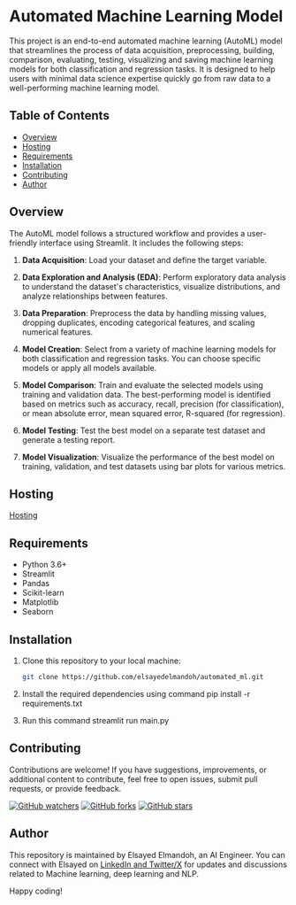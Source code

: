 # Automated Machine Learning Model

This project is an end-to-end automated machine learning (AutoML) model that streamlines the process of data acquisition, preprocessing, building, comparison, evaluating, testing, visualizing and saving machine learning models for both classification and regression tasks. It is designed to help users with minimal data science expertise quickly go from raw data to a well-performing machine learning model.

## Table of Contents

- [Overview](#overview)
- [Hosting](#hosting)
- [Requirements](#requirements)
- [Installation](#installation)
- [Contributing](#contributing)
- [Author](#author)

## Overview

The AutoML model follows a structured workflow and provides a user-friendly interface using Streamlit. It includes the following steps:

1. **Data Acquisition**: Load your dataset and define the target variable.

2. **Data Exploration and Analysis (EDA)**: Perform exploratory data analysis to understand the dataset's characteristics, visualize distributions, and analyze relationships between features.

3. **Data Preparation**: Preprocess the data by handling missing values, dropping duplicates, encoding categorical features, and scaling numerical features.

4. **Model Creation**: Select from a variety of machine learning models for both classification and regression tasks. You can choose specific models or apply all models available.

5. **Model Comparison**: Train and evaluate the selected models using training and validation data. The best-performing model is identified based on metrics such as accuracy, recall, precision (for classification), or mean absolute error, mean squared error, R-squared (for regression).

6. **Model Testing**: Test the best model on a separate test dataset and generate a testing report.

7. **Model Visualization**: Visualize the performance of the best model on training, validation, and test datasets using bar plots for various metrics.


## Hosting

[Hosting](https://automatedml-i6676wgyc7bvbz3tqj5gkh.streamlit.app/)


## Requirements

- Python 3.6+
- Streamlit
- Pandas
- Scikit-learn
- Matplotlib
- Seaborn

## Installation

1. Clone this repository to your local machine:

   ```bash
   git clone https://github.com/elsayedelmandoh/automated_ml.git

2. Install the required dependencies using command pip install -r requirements.txt
3. Run this command streamlit run main.py


## Contributing

Contributions are welcome! If you have suggestions, improvements, or additional content to contribute, feel free to open issues, submit pull requests, or provide feedback. 

[![GitHub watchers](https://img.shields.io/github/watchers/elsayedelmandoh/automated_ml.svg?style=social&label=Watch)](https://GitHub.com/elsayedelmandoh/automated_ml/watchers/?WT.mc_id=academic-105485-koreyst)
[![GitHub forks](https://img.shields.io/github/forks/elsayedelmandoh/automated_ml.svg?style=social&label=Fork)](https://GitHub.com/elsayedelmandoh/automated_ml/network/?WT.mc_id=academic-105485-koreyst)
[![GitHub stars](https://img.shields.io/github/stars/elsayedelmandoh/automated_ml.svg?style=social&label=Star)](https://GitHub.com/elsayedelmandoh/automated_ml/stargazers/?WT.mc_id=academic-105485-koreyst)

## Author

This repository is maintained by Elsayed Elmandoh, an AI Engineer. You can connect with Elsayed on [LinkedIn and Twitter/X](https://linktr.ee/elsayedelmandoh) for updates and discussions related to Machine learning, deep learning and NLP.

Happy coding!
